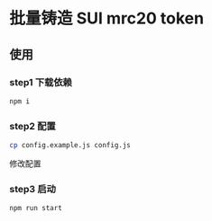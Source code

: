 # 批量铸造 SUI mrc20 token

## 使用
### step1 下载依赖
```bash
npm i
```

### step2 配置
```bash
cp config.example.js config.js
```
修改配置

### step3 启动
```shell
npm run start
```